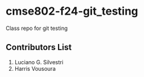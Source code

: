 # cmse802-f24-git_testing
Class repo for git testing


## Contributors List

1. Luciano G. Silvestri
2. Harris Vousoura
